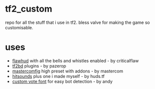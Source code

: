 # tf2_custom
repo for all the stuff that i use in tf2. bless valve for making the game so customisable.

# uses
- [flawhud](https://github.com/CriticalFlaw/flawhud) with all the bells and whistles enabled - by criticalflaw
- [tf2bd](https://github.com/PazerOP/tf2_bot_detector) plugins - by pazerop
- [mastercomfig](https://github.com/mastercomfig/mastercomfig) high preset with addons - by mastercom
- [hitsounds](https://huds.tf) plus one i made myself - by huds.tf
- [custom vote font](https://github.com/andy013/votehud_custom_font) for easy bot detection - by andy
